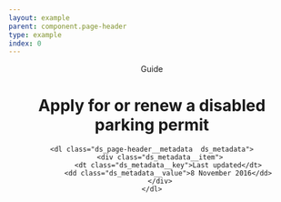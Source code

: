 ```yaml
---
layout: example
parent: component.page-header
type: example
index: 0
---
```


<header class="ds_page-header">
    <span class="ds_page-header__label  ds_content-label">Guide</span>
    <h1 class="ds_page-header__title">Apply for or renew a disabled parking permit</h1>

    <dl class="ds_page-header__metadata  ds_metadata">
        <div class="ds_metadata__item">
            <dt class="ds_metadata__key">Last updated</dt>
            <dd class="ds_metadata__value">8 November 2016</dd>
        </div>
    </dl>
</header>
